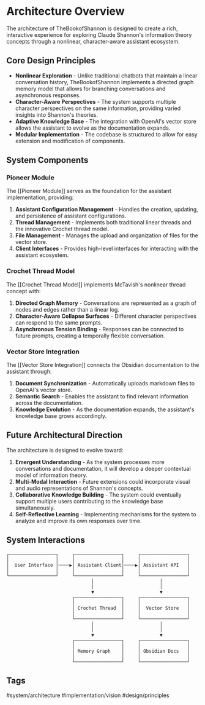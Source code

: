 # Architecture Overview

The architecture of TheBookofShannon is designed to create a rich, interactive experience for exploring Claude Shannon's information theory concepts through a nonlinear, character-aware assistant ecosystem.

## Core Design Principles

- **Nonlinear Exploration** - Unlike traditional chatbots that maintain a linear conversation history, TheBookofShannon implements a directed graph memory model that allows for branching conversations and asynchronous responses.
- **Character-Aware Perspectives** - The system supports multiple character perspectives on the same information, providing varied insights into Shannon's theories.
- **Adaptive Knowledge Base** - The integration with OpenAI's vector store allows the assistant to evolve as the documentation expands.
- **Modular Implementation** - The codebase is structured to allow for easy extension and modification of components.

## System Components

### Pioneer Module

The [[Pioneer Module]] serves as the foundation for the assistant implementation, providing:

1. **Assistant Configuration Management** - Handles the creation, updating, and persistence of assistant configurations.
2. **Thread Management** - Implements both traditional linear threads and the innovative Crochet thread model.
3. **File Management** - Manages the upload and organization of files for the vector store.
4. **Client Interfaces** - Provides high-level interfaces for interacting with the assistant ecosystem.

### Crochet Thread Model

The [[Crochet Thread Model]] implements McTavish's nonlinear thread concept with:

1. **Directed Graph Memory** - Conversations are represented as a graph of nodes and edges rather than a linear log.
2. **Character-Aware Collapse Surfaces** - Different character perspectives can respond to the same prompts.
3. **Asynchronous Tension Binding** - Responses can be connected to future prompts, creating a temporally flexible conversation.

### Vector Store Integration

The [[Vector Store Integration]] connects the Obsidian documentation to the assistant through:

1. **Document Synchronization** - Automatically uploads markdown files to OpenAI's vector store.
2. **Semantic Search** - Enables the assistant to find relevant information across the documentation.
3. **Knowledge Evolution** - As the documentation expands, the assistant's knowledge base grows accordingly.

## Future Architectural Direction

The architecture is designed to evolve toward:

1. **Emergent Understanding** - As the system processes more conversations and documentation, it will develop a deeper contextual model of information theory.
2. **Multi-Modal Interaction** - Future extensions could incorporate visual and audio representations of Shannon's concepts.
3. **Collaborative Knowledge Building** - The system could eventually support multiple users contributing to the knowledge base simultaneously.
4. **Self-Reflective Learning** - Implementing mechanisms for the system to analyze and improve its own responses over time.

## System Interactions

```
┌─────────────────┐     ┌─────────────────┐     ┌─────────────────┐
│                 │     │                 │     │                 │
│  User Interface │────▶│ Assistant Client│────▶│ Assistant API   │
│                 │     │                 │     │                 │
└─────────────────┘     └─────────────────┘     └─────────────────┘
                               │                        │
                               │                        │
                               ▼                        ▼
                        ┌─────────────────┐     ┌─────────────────┐
                        │                 │     │                 │
                        │ Crochet Thread  │     │  Vector Store   │
                        │                 │     │                 │
                        └─────────────────┘     └─────────────────┘
                               │                        │
                               │                        │
                               ▼                        ▼
                        ┌─────────────────┐     ┌─────────────────┐
                        │                 │     │                 │
                        │ Memory Graph    │     │ Obsidian Docs   │
                        │                 │     │                 │
                        └─────────────────┘     └─────────────────┘
```

## Tags

#system/architecture #implementation/vision #design/principles
